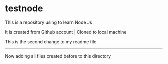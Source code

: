 # testnode
This is a repository using to learn Node Js

It is created from Github account | Cloned to local machine

This is the second change to my readme file

________________________________________

Now adding all files created before to this directory